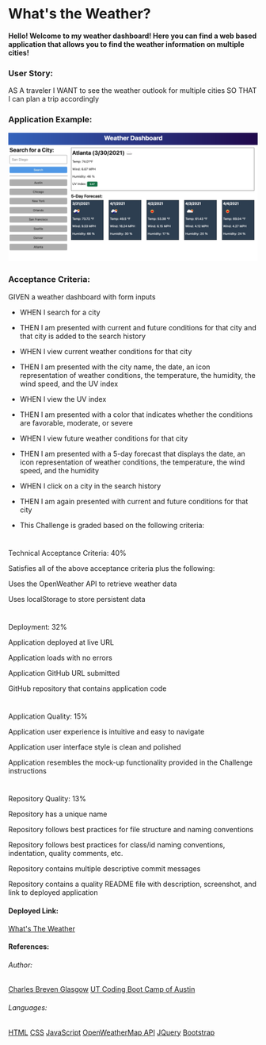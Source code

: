 # What's the Weather?

**Hello! Welcome to my weather dashboard! Here you can find a web based application that allows you to find the weather information on multiple cities!**

### User Story:

AS A traveler
I WANT to see the weather outlook for multiple cities
SO THAT I can plan a trip accordingly

### Application Example:

![Image](/assets/img/06-server-side-apis-homework-demo.png)

### Acceptance Criteria:

GIVEN a weather dashboard with form inputs

- WHEN I search for a city

- THEN I am presented with current and future conditions for that city and 
that city is added to the search history

- WHEN I view current weather conditions for that city

- THEN I am presented with the city name, the date, an icon representation of weather conditions, the temperature, the humidity, the wind speed, and the UV index

- WHEN I view the UV index

- THEN I am presented with a color that indicates whether the conditions are favorable, moderate, or severe

- WHEN I view future weather conditions for that city

- THEN I am presented with a 5-day forecast that displays the date, an icon representation of weather conditions, the temperature, the wind speed, and the humidity

- WHEN I click on a city in the search history

- THEN I am again presented with current and future conditions for that city

- This Challenge is graded based on the following criteria:

#

Technical Acceptance Criteria: 40%

Satisfies all of the above acceptance criteria plus the following:

Uses the OpenWeather API to retrieve weather data

Uses localStorage to store persistent data

#

Deployment: 32%

Application deployed at live URL

Application loads with no errors

Application GitHub URL submitted

GitHub repository that contains application code

#

Application Quality: 15%

Application user experience is intuitive and easy to navigate

Application user interface style is clean and polished

Application resembles the mock-up functionality provided in the Challenge instructions

#

Repository Quality: 13%

Repository has a unique name

Repository follows best practices for file structure and naming conventions

Repository follows best practices for class/id naming conventions, indentation, quality comments, etc.

Repository contains multiple descriptive commit messages

Repository contains a quality README file with description, screenshot, and link to deployed application

#### Deployed Link:

[What's The Weather](https://Brevenn.github.io/module.6.whats-the-weather)


#### References:

###### Author:
[Charles Breven Glasgow](https://github.com/Brevenn)
[UT Coding Boot Camp of Austin](https://techbootcamps.utexas.edu/coding/)

###### Languages:
[HTML](https://www.w3schools.com/html/)
[CSS](https://www.w3schools.com/css/default.asp)
[JavaScript](https://www.javascript.com/)
[OpenWeatherMap API](https://openweathermap.org/api)
[JQuery](https://releases.jquery.com/)
[Bootstrap](https://getbootstrap.com/)